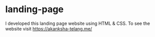 # landing-page
 I developed this landing page website using HTML &amp; CSS.  To see the website visit https://akanksha-telang.me/
